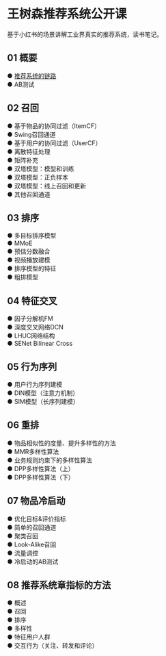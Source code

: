 # 王树森推荐系统公开课
基于小红书的场景讲解工业界真实的推荐系统，读书笔记。

## 01 概要
● [推荐系统的链路](https://github.com/solidglue/Recommender_Systems/blob/master/01_Basic/01_Recommder_flow.md)  
● AB测试  

## 02 召回
● 基于物品的协同过滤（ItemCF）  
● Swing召回通道  
● 基于用户的协同过滤（UserCF）  
● 离散特征处理  
● 矩阵补充  
● 双塔模型：模型和训练  
● 双塔模型：正负样本  
● 双塔模型：线上召回和更新  
● 其他召回通道  

## 03 排序
● 多目标排序模型  
● MMoE  
● 预估分数融合  
● 视频播放建模  
● 排序模型的特征  
● 粗排模型  

## 04 特征交叉
● 因子分解机FM  
● 深度交叉网络DCN  
● LHUC网络结构  
● SENet Bilinear Cross  

## 05 行为序列
● 用户行为序列建模  
● DIN模型（注意力机制）  
● SIM模型（长序列建模）  

## 06 重排
● 物品相似性的度量、提升多样性的方法  
● MMR多样性算法  
● 业务规则约束下的多样性算法  
● DPP多样性算法（上）  
● DPP多样性算法（下）  

## 07 物品冷启动
● 优化目标&评价指标  
● 简单的召回通道  
● 聚类召回  
● Look-Alike召回  
● 流量调控  
● 冷启动的AB测试  

## 08 推荐系统章指标的方法
● 概述  
● 召回  
● 排序  
● 多样性  
● 特征用户人群  
● 交互行为（关注、转发和评论）  


